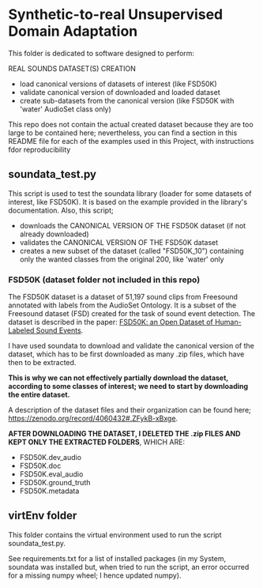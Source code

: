 # Synthetic-to-real Unsupervised Domain Adaptation

This folder is dedicated to software designed to perform:

REAL SOUNDS DATASET(S) CREATION
- load canonical versions of datasets of interest (like FSD50K)
- validate canonical version of downloaded and loaded dataset
- create sub-datasets from the canonical version (like FSD50K with 'water' AudioSet class only)

This repo does not contain the actual created dataset because they are too large to be contained here; nevertheless, you can find a section in this README file for each of the examples used in this Project, with instructions fdor reproducibility
  
## soundata_test.py

This script is used to test the soundata library (loader for some datasets of interest, like FSD50K). It is based on the example provided in the library's documentation.
Also, this script;

- downloads the CANONICAL VERSION OF THE FSD50K dataset (if not already downloaded)
- validates the CANONICAL VERSION OF THE FSD50K dataset
- creates a new subset of the dataset (called "FSD50K_10") containing only the wanted classes from the original 200, like 'water' only

### FSD50K (dataset folder not included in this repo)

The FSD50K dataset is a dataset of 51,197 sound clips from Freesound annotated with labels from the AudioSet Ontology. It is a subset of the Freesound dataset (FSD) created for the task of sound event detection. The dataset is described in the paper: [FSD50K: an Open Dataset of Human-Labeled Sound Events](https://arxiv.org/abs/2010.00475).

I have used soundata to download and validate the canonical version of the dataset, which has to be first downloaded as many .zip files, which have then to be extracted.

<b> This is why we can not effectively partially download the dataset, according to some classes of interest; we need to start by downloading the entire dataset.</b>

A description of the dataset files and their organization can be found here; https://zenodo.org/record/4060432#.ZFykB-xBxge.

<b>AFTER DOWNLOADING THE DATASET, I DELETED THE .zip FILES AND KEPT ONLY THE EXTRACTED FOLDERS</b>, WHICH ARE:

- FSD50K.dev_audio
- FSD50K.doc
- FSD50K.eval_audio
- FSD50K.ground_truth
- FSD50K.metadata

## virtEnv folder

This folder contains the virtual environment used to run the script soundata_test.py.

See requirements.txt for a list of installed packages (in my System, soundata was installed but, when tried to run the script, an error occurred for a missing numpy wheel; I hence updated numpy).
